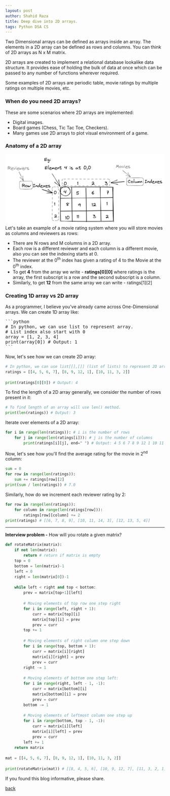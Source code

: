 ```yaml
---
layout: post
author: Shahid Raza
title: Deep dive into 2D arrays.
tags: Python DSA CS
---
```

Two Dimensional arrays can be defined as arrays inside an array. The elements in a 2D array can be defined as rows and columns.
You can think of 2D arrays as N x M matrix.

<!--more-->
2D arrays are created to implement a relational database lookalike data structure. It provides ease of holding the bulk of data at once which can be passed to any number of functions wherever required.

Some examples of 2D arrays are periodic table, movie ratings by multiple ratings on multiple movies, etc.
<br>

### When do you need 2D arrays?
These are some scenarios where 2D arrays are implemented:

*   Digital images.
*   Board games (Chess, Tic Tac Toe, Checkers).
*   Many games use 2D arrays to plot visual environment of a game.

### Anatomy of a 2D array
![Anatomy of 2D Array](https://raw.githubusercontent.com/mrpascal1/mrpascal1.github.io/master/imgs/2d-array1.png)
Let's take an example of a movie rating system where you will store movies as columns and reviewers as rows:
*   There are N rows and M columns in a 2D array.
*   Each row is a different reviewer and each column is a different movie, also you can see the indexing starts at 0.
*   The reviewer at the 0<sup>th</sup> index has given a rating of 4 to the Movie at the 0<sup>th</sup> index.
*   To get <b>4</b> from the array we write - <b>ratings[0][0]</b> where ratings is the array, the first subscript is a row and the second subscript is a column.
*   Similarly, to get <b>12</b> from the same array we can write - ratings[1][2]

### Creating 1D array vs 2D array
As a programmer, I believe you've already came across One-Dimensional arrays. We can create 1D array like:<br>
<pre>
```python
# In python, we can use list to represent array.
# List index also start with 0
array = [1, 2, 3, 4]
print(array[0]) # Output: 1
```
</pre>
Now, let's see how we can create 2D array:<br>

```python
# In python, we can use list[[],[]] (list of lists) to represent 2D array.
ratings = [[4, 5, 6, 7], [8, 9, 12, 1], [10, 11, 3, 2]]

print(ratings[0][0]) # Output: 4
```

To find the length of a 2D array generally, we consider the number of rows present in it:
```python
# To find length of an array will use len() method.
print(len(ratings)) # Output: 3
```

Iterate over elements of a 2D array:<br>
```python
for i in range(len(ratings)): # i is the number of rows
    for j in range(len(ratings[i])): # j is the number of columns
        print(ratings[i][j], end=" ") # Output: 4 5 6 7 8 9 12 1 10 11 3 2
```

Now, let's see how you'll find the average rating for the movie in 2<sup>nd</sup> column:
```python
sum = 0
for row in range(len(ratings)):
    sum += ratings[row][2]
print(sum / len(ratings)) # 7.0
```

Similarly, how do we increment each reviewer rating by 2:
```python
for row in range(len(ratings)):
    for column in range(len(ratings[row])):
        ratings[row][column] += 2
print(ratings) # [[6, 7, 8, 9], [10, 11, 14, 3], [12, 13, 5, 4]]
```
* * *

<b>Interview problem -</b> How will you rotate a given matrix?

```python
def rotateMatrix(matrix):
    if not len(matrix):
        return # return if matrix is empty
    top = 0
    bottom = len(matrix)-1
    left = 0
    right = len(matrix[0])-1

    while left < right and top < bottom:
        prev = matrix[top+1][left]

        # Moving elements of top row one step right
        for i in range(left, right + 1):
            curr = matrix[top][i]
            matrix[top][i] = prev
            prev = curr
        top += 1

        # Moving elements of right column one step down
        for i in range(top, bottom + 1):
            curr = matrix[i][right]
            matrix[i][right] = prev
            prev = curr
        right -= 1

        # Moving elements of bottom one step left:
        for i in range(right, left - 1, -1):
            curr = matrix[bottom][i]
            matrix[bottom][i] = prev
            prev = curr
        bottom -= 1
        
        # Moving elements of leftmost column one step up
        for i in range(bottom, top - 1, -1):
            curr = matrix[i][left]
            matrix[i][left] = prev
            prev = curr
        left += 1
    return matrix

mat = [[4, 5, 6, 7], [8, 9, 12, 1], [10, 11, 3, 2]]

print(rotateMatrix(mat)) # [[8, 4, 5, 6], [10, 9, 12, 7], [11, 3, 2, 1]]
```

If you found this blog informative, please share.

[back](/blogs)